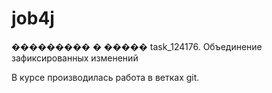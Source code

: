 # job4j
��������� � �����  task_124176.
Объединение зафиксированных изменений 

В курсе производилась работа в ветках git.